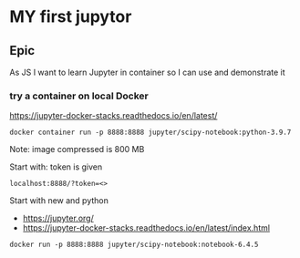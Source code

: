 # MY first jupytor

## Epic
As JS I want to learn Jupyter in container so I can use and demonstrate it

### try a container on local Docker
https://jupyter-docker-stacks.readthedocs.io/en/latest/ 
```
docker container run -p 8888:8888 jupyter/scipy-notebook:python-3.9.7
```
Note: image compressed is 800 MB

Start with: token is given
```
localhost:8888/?token=<>
```
Start with new and python


- https://jupyter.org/
- https://jupyter-docker-stacks.readthedocs.io/en/latest/index.html

```
docker run -p 8888:8888 jupyter/scipy-notebook:notebook-6.4.5
```
